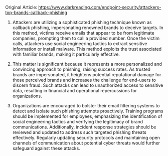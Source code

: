 Original Article: https://www.darkreading.com/endpoint-security/attackers-top-brands-callback-phishing

1) Attackers are utilizing a sophisticated phishing technique known as callback phishing, impersonating renowned brands to deceive targets. In this method, victims receive emails that appear to be from legitimate companies, prompting them to call a provided number. Once the victim calls, attackers use social engineering tactics to extract sensitive information or install malware. This method exploits the trust associated with familiar brands, making it particularly effective.

2) This matter is significant because it represents a more personalized and convincing approach to phishing, raising success rates. As trusted brands are impersonated, it heightens potential reputational damage for those perceived brands and increases the challenge for end-users to discern fraud. Such attacks can lead to unauthorized access to sensitive data, resulting in financial and operational repercussions for organizations.

3) Organizations are encouraged to bolster their email filtering systems to detect and isolate such phishing attempts proactively. Training programs should be implemented for employees, emphasizing the identification of social engineering tactics and verifying the legitimacy of brand communications. Additionally, incident response strategies should be reviewed and updated to address such targeted phishing threats effectively. Regularly updating security protocols and maintaining open channels of communication about potential cyber threats would further safeguard against these attacks.